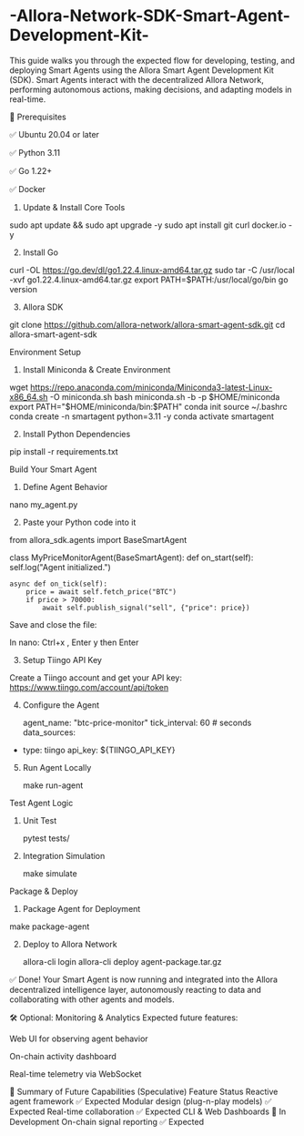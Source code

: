 # -Allora-Network-SDK-Smart-Agent-Development-Kit-
This guide walks you through the expected flow for developing, testing, and deploying Smart Agents using the Allora Smart Agent Development Kit (SDK). Smart Agents interact with the decentralized Allora Network, performing autonomous actions, making decisions, and adapting models in real-time.

🔧 Prerequisites

✅ Ubuntu 20.04 or later

✅ Python 3.11

✅ Go 1.22+

✅ Docker

1. Update & Install Core Tools

sudo apt update && sudo apt upgrade -y
sudo apt install git curl docker.io -y

2. Install Go 

curl -OL https://go.dev/dl/go1.22.4.linux-amd64.tar.gz
sudo tar -C /usr/local -xvf go1.22.4.linux-amd64.tar.gz
export PATH=$PATH:/usr/local/go/bin
go version

3. Allora SDK

git clone https://github.com/allora-network/allora-smart-agent-sdk.git
cd allora-smart-agent-sdk


Environment Setup

1. Install Miniconda & Create Environment

wget https://repo.anaconda.com/miniconda/Miniconda3-latest-Linux-x86_64.sh -O miniconda.sh
bash miniconda.sh -b -p $HOME/miniconda
export PATH="$HOME/miniconda/bin:$PATH"
conda init
source ~/.bashrc
conda create -n smartagent python=3.11 -y
conda activate smartagent


2. Install Python Dependencies

pip install -r requirements.txt

 Build Your Smart Agent

1. Define Agent Behavior

nano my_agent.py

2. Paste your Python code into it

from allora_sdk.agents import BaseSmartAgent

class MyPriceMonitorAgent(BaseSmartAgent):
    def on_start(self):
        self.log("Agent initialized.")

    async def on_tick(self):
        price = await self.fetch_price("BTC")
        if price > 70000:
            await self.publish_signal("sell", {"price": price})
Save and close the file:

In nano: Ctrl+x , Enter y then Enter


3. Setup Tiingo API Key

Create a Tiingo account and get your
API key: https://www.tiingo.com/account/api/token


4. Configure the Agent

   agent_name: "btc-price-monitor"
tick_interval: 60  # seconds
data_sources:
  - type: tiingo
    api_key: ${TIINGO_API_KEY}

5. Run Agent Locally  
   
   make run-agent

 Test Agent Logic
 
1. Unit Test

    pytest tests/

2. Integration Simulation

   make simulate
 
 Package & Deploy

1. Package Agent for Deployment

  make package-agent

2. Deploy to Allora Network

   allora-cli login
   allora-cli deploy agent-package.tar.gz

   
✅ Done!
Your Smart Agent is now running and integrated into the Allora decentralized intelligence layer, autonomously reacting to data and collaborating with other agents and models.

🛠️ Optional: Monitoring & Analytics
Expected future features:

Web UI for observing agent behavior

On-chain activity dashboard

Real-time telemetry via WebSocket

📌 Summary of Future Capabilities (Speculative)
Feature	Status
Reactive agent framework	✅ Expected
Modular design (plug-n-play models)	✅ Expected
Real-time collaboration	✅ Expected
CLI & Web Dashboards	🚧 In Development
On-chain signal reporting	✅ Expected





